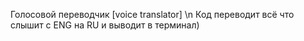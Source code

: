 Голосовой переводчик [voice translator] \n
Код переводит всё что слышит с ENG на RU и выводит в терминал)
